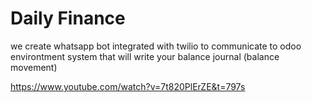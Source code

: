 # Daily Finance

we create whatsapp bot integrated with twilio to communicate to odoo environtment
system that will write your balance journal (balance movement)

https://www.youtube.com/watch?v=7t820PlErZE&t=797s
